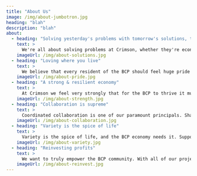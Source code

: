 ```yaml
---
title: "About Us"
image: /img/about-jumbotron.jpg
heading: "blah"
description: "blah"
about:
  - heading: "Solving yesterday's problems with tomorrow's solutions, today"
    text: >
      We're all about solving problems at Crimson, whether they're economic, social or cultural. We love to think outside the box and engage dynamic and innovative methods for simple and complex issues.
    imageUrl: /img/about-solutions.jpg
  - heading: "Loving where you live"
    text: >
      We believe that every resident of the BCP should feel huge pride in being a member of the community, and have a strong desire to show and share that pride at every opportunity. Through collaborative, cohesive and coordinated projects we aim to make this a reality. Love where you live!
    imageUrl: /img/about-pride.jpg
  - heading: "A strong & resilient economy"
    text: >
      At Crimson we feel very strongly that for the BCP to thrive it must have a strong and resilient economy. This means spreading the load properly amongst more than a handful of industries, and proactively supporting businesses to grow and thrive. Our projects are completely geared towards this principal.
    imageUrl: /img/about-strength.jpg
  - heading: "Collaboration is supreme"
    text: >
      Coordinated collaboration is one of our paramount principals. Share the load, share the success and share the happiness. Business collaboration is the only way to build a successful and thriving economy, and we aim to do this at every step of the way.
    imageUrl: /img/about-collaboration.jpg
  - heading: "Variety is the spice of life"
    text: >
      Variety is the spice of life, and the BCP economy needs it. Supporting the creation and development of unique businesses and opportunities brings countless benefits to the community. At Crimson we are working hard to make sure these businesses have the greatest chance of success.
    imageUrl: /img/about-variety.jpg
  - heading: "Reinvesting profits"
    text: >
      We want to truly empower the BCP community. With all of our projects, any profit derived from them is reinvested back into the BCP economy in meaningful ways to foster growth and diversity. We don't exist to make money, we exist to make you money.
    imageUrl: /img/about-reinvest.jpg
---
```

